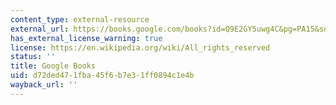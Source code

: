 ```yaml
---
content_type: external-resource
external_url: https://books.google.com/books?id=Q9E2GY5uwg4C&pg=PA15&source=gbs_toc_r&cad=2#v=onepage&q&f=false
has_external_license_warning: true
license: https://en.wikipedia.org/wiki/All_rights_reserved
status: ''
title: Google Books
uid: d72ded47-1fba-45f6-b7e3-1ff0894c1e4b
wayback_url: ''
---
```


